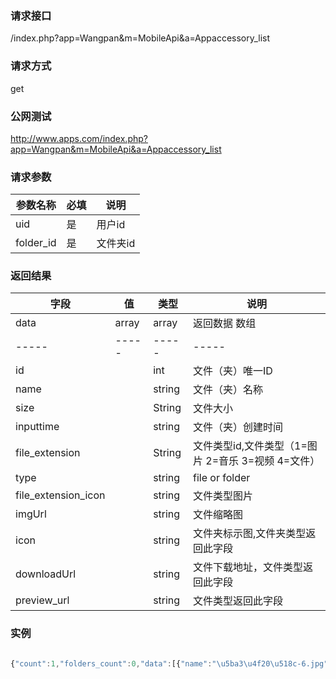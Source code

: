 ### **请求接口**
/index.php?app=Wangpan&m=MobileApi&a=Appaccessory_list

### **请求方式**
get

### **公网测试**
http://www.apps.com/index.php?app=Wangpan&m=MobileApi&a=Appaccessory_list

### **请求参数**

| 参数名称  |必填|     说明      |
|------|-----|------|
| uid     | 是 |   用户id   |
| folder_id| 是 |  文件夹id   |

### **返回结果**
|字段       |值             |类型    |说明           |
| --------- |--------      |--------|--------       |
|data       |array         |array  |返回数据 数组    |
|-----      |-----         |-----  |-----           |
|id         |              |int    |文件（夹）唯一ID  |
|name       |              |string |文件（夹）名称   |
|size       |              |String |文件大小  |
|inputtime  |              |string    |文件（夹）创建时间 |
|file_extension |          |String |文件类型id,文件类型（1=图片 2=音乐 3=视频 4=文件） |
|type       |              |string    |file or folder |
|file_extension_icon|              |string|文件类型图片 |
|imgUrl|              |string|文件缩略图 |
|icon|              |string|文件夹标示图,文件夹类型返回此字段 |
|downloadUrl|              |string|文件下载地址，文件类型返回此字段 |
|preview_url|              |string|文件类型返回此字段 |

### 实例

``` javascript

{"count":1,"folders_count":0,"data":[{"name":"\u5ba3\u4f20\u518c-6.jpg","id":"11380","type":"file","inputtime":"2016-09-06 14:57:20","file_extension_icon":".\/App\/Wangpan\/static\/images\/jpg.png","file_extension":1,"imgUrl":".\/Uploads\/2016\/0906\/14\/57ce68d0e838d.jpg","downloadUrl":"http:\/\/www.apps.com\/Uploads\/\/2016\/0906\/14\/57ce68d0e838d.jpg","preview_url":".\/Uploads\/\/2016\/0906\/14\/57ce68d0e838d.jpg","size":"449.1 K"}]}